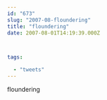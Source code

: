 ```yaml
---
id: "673"
slug: "2007-08-floundering"
title: "floundering"
date: 2007-08-01T14:19:39.000Z



tags:

  - "tweets"
---
```

<div class="sqs-html-content">
  <p>floundering</p>
</div>
